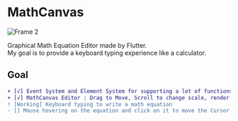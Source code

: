 # MathCanvas
![Frame 2](https://user-images.githubusercontent.com/34854639/162214386-496bc7fa-2ec2-413b-82f6-25cb4e82ac19.png)

Graphical Math Equation Editor made by Flutter.\
My goal is to provide a keyboard typing experience like a calculator.

## Goal
```diff
+ [√] Event System and Element System for supporting a lot of functions systematically.
+ [√] MathCanvas Editor : Drag to Move, Scroll to change scale, render mathEquations, render additional widgets
! [Working] Keyboard typing to write a math equation
- [] Mouse hovering on the equation and click on it to move the Cursor there
```
